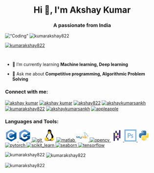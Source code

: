 <h1 align="center">Hi 👋, I'm Akshay Kumar</h1>
<h3 align="center">A passionate from India</h3>
<img align=“right” alt=“Coding” Width=“400” src="https://img.freepik.com/free-vector/programmer-work-with-working-day-symbols-flat-illustration_1284-60322.jpg?w=1380&t=st=1688045671~exp=1688046271~hmac=8a2cd4b6b218de20a24d52057486dfa77c1ce4c109b62d9bc1ebcbb6192e1a96"

<p align="left"> <img src="https://komarev.com/ghpvc/?username=kumarakshay822&label=Profile%20views&color=0e75b6&style=flat" alt="kumarakshay822" /> </p>

<p align="left"> <a href="https://github.com/ryo-ma/github-profile-trophy"><img src="https://github-profile-trophy.vercel.app/?username=kumarakshay822" alt="kumarakshay822" /></a> </p>

<p align="left"> <a href="https://twitter.com/" target="blank"><img src="https://img.shields.io/twitter/follow/?logo=twitter&style=for-the-badge" alt="" /></a> </p>

- 🌱 I’m currently learning **Machine learning, Deep learning**

- 💬 Ask me about **Competitive programming, Algorithmic Problem Solving**

<h3 align="left">Connect with me:</h3>
<p align="left">
<a href="https://linkedin.com/in/akshay kumar" target="blank"><img align="center" src="https://raw.githubusercontent.com/rahuldkjain/github-profile-readme-generator/master/src/images/icons/Social/linked-in-alt.svg" alt="akshay kumar" height="30" width="40" /></a>
<a href="https://kaggle.com/akshay kumar" target="blank"><img align="center" src="https://raw.githubusercontent.com/rahuldkjain/github-profile-readme-generator/master/src/images/icons/Social/kaggle.svg" alt="akshay kumar" height="30" width="40" /></a>
<a href="https://www.codechef.com/users/akshay822" target="blank"><img align="center" src="https://cdn.jsdelivr.net/npm/simple-icons@3.1.0/icons/codechef.svg" alt="akshay822" height="30" width="40" /></a>
<a href="https://codeforces.com/profile/akshaykumarsankh" target="blank"><img align="center" src="https://raw.githubusercontent.com/rahuldkjain/github-profile-readme-generator/master/src/images/icons/Social/codeforces.svg" alt="akshaykumarsankh" height="30" width="40" /></a>
<a href="https://www.leetcode.com/kumarakshay822" target="blank"><img align="center" src="https://raw.githubusercontent.com/rahuldkjain/github-profile-readme-generator/master/src/images/icons/Social/leet-code.svg" alt="kumarakshay822" height="30" width="40" /></a>
<a href="https://www.hackerearth.com/akshaykumarsankh" target="blank"><img align="center" src="https://raw.githubusercontent.com/rahuldkjain/github-profile-readme-generator/master/src/images/icons/Social/hackerearth.svg" alt="akshaykumarsankh" height="30" width="40" /></a>
<a href="https://auth.geeksforgeeks.org/user/appleapple" target="blank"><img align="center" src="https://raw.githubusercontent.com/rahuldkjain/github-profile-readme-generator/master/src/images/icons/Social/geeks-for-geeks.svg" alt="appleapple" height="30" width="40" /></a>
</p>

<h3 align="left">Languages and Tools:</h3>
<p align="left"> <a href="https://www.cprogramming.com/" target="_blank" rel="noreferrer"> <img src="https://raw.githubusercontent.com/devicons/devicon/master/icons/c/c-original.svg" alt="c" width="40" height="40"/> </a> <a href="https://www.w3schools.com/cpp/" target="_blank" rel="noreferrer"> <img src="https://raw.githubusercontent.com/devicons/devicon/master/icons/cplusplus/cplusplus-original.svg" alt="cplusplus" width="40" height="40"/> </a> <a href="https://git-scm.com/" target="_blank" rel="noreferrer"> <img src="https://www.vectorlogo.zone/logos/git-scm/git-scm-icon.svg" alt="git" width="40" height="40"/> </a> <a href="https://www.linux.org/" target="_blank" rel="noreferrer"> <img src="https://raw.githubusercontent.com/devicons/devicon/master/icons/linux/linux-original.svg" alt="linux" width="40" height="40"/> </a> <a href="https://www.mathworks.com/" target="_blank" rel="noreferrer"> <img src="https://upload.wikimedia.org/wikipedia/commons/2/21/Matlab_Logo.png" alt="matlab" width="40" height="40"/> </a> <a href="https://www.mysql.com/" target="_blank" rel="noreferrer"> <img src="https://raw.githubusercontent.com/devicons/devicon/master/icons/mysql/mysql-original-wordmark.svg" alt="mysql" width="40" height="40"/> </a> <a href="https://opencv.org/" target="_blank" rel="noreferrer"> <img src="https://www.vectorlogo.zone/logos/opencv/opencv-icon.svg" alt="opencv" width="40" height="40"/> </a> <a href="https://pandas.pydata.org/" target="_blank" rel="noreferrer"> <img src="https://raw.githubusercontent.com/devicons/devicon/2ae2a900d2f041da66e950e4d48052658d850630/icons/pandas/pandas-original.svg" alt="pandas" width="40" height="40"/> </a> <a href="https://www.photoshop.com/en" target="_blank" rel="noreferrer"> <img src="https://raw.githubusercontent.com/devicons/devicon/master/icons/photoshop/photoshop-line.svg" alt="photoshop" width="40" height="40"/> </a> <a href="https://www.python.org" target="_blank" rel="noreferrer"> <img src="https://raw.githubusercontent.com/devicons/devicon/master/icons/python/python-original.svg" alt="python" width="40" height="40"/> </a> <a href="https://pytorch.org/" target="_blank" rel="noreferrer"> <img src="https://www.vectorlogo.zone/logos/pytorch/pytorch-icon.svg" alt="pytorch" width="40" height="40"/> </a> <a href="https://scikit-learn.org/" target="_blank" rel="noreferrer"> <img src="https://upload.wikimedia.org/wikipedia/commons/0/05/Scikit_learn_logo_small.svg" alt="scikit_learn" width="40" height="40"/> </a> <a href="https://seaborn.pydata.org/" target="_blank" rel="noreferrer"> <img src="https://seaborn.pydata.org/_images/logo-mark-lightbg.svg" alt="seaborn" width="40" height="40"/> </a> <a href="https://www.tensorflow.org" target="_blank" rel="noreferrer"> <img src="https://www.vectorlogo.zone/logos/tensorflow/tensorflow-icon.svg" alt="tensorflow" width="40" height="40"/> </a> </p>

<p><img align="left" src="https://github-readme-stats.vercel.app/api/top-langs?username=kumarakshay822&show_icons=true&locale=en&layout=compact" alt="kumarakshay822" /></p>

<p>&nbsp;<img align="center" src="https://github-readme-stats.vercel.app/api?username=kumarakshay822&show_icons=true&locale=en" alt="kumarakshay822" /></p>

<p><img align="center" src="https://github-readme-streak-stats.herokuapp.com/?user=kumarakshay822&" alt="kumarakshay822" /></p>


